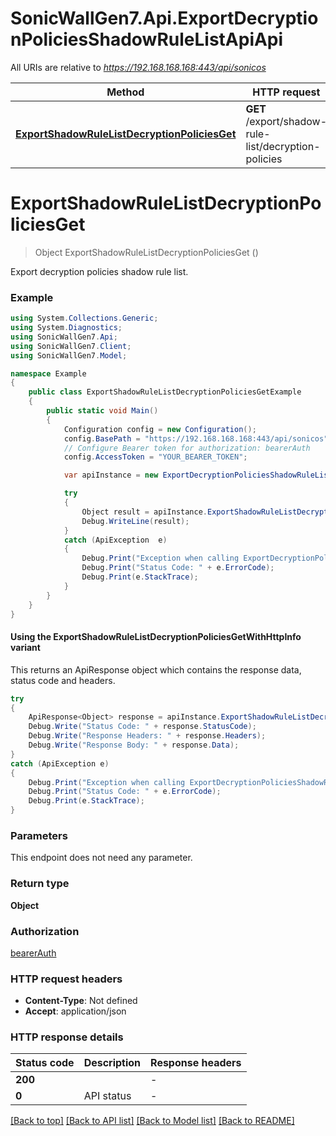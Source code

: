 # SonicWallGen7.Api.ExportDecryptionPoliciesShadowRuleListApiApi

All URIs are relative to *https://192.168.168.168:443/api/sonicos*

| Method | HTTP request | Description |
|--------|--------------|-------------|
| [**ExportShadowRuleListDecryptionPoliciesGet**](ExportDecryptionPoliciesShadowRuleListApiApi.md#exportshadowrulelistdecryptionpoliciesget) | **GET** /export/shadow-rule-list/decryption-policies |  |

<a id="exportshadowrulelistdecryptionpoliciesget"></a>
# **ExportShadowRuleListDecryptionPoliciesGet**
> Object ExportShadowRuleListDecryptionPoliciesGet ()



Export decryption policies shadow rule list.

### Example
```csharp
using System.Collections.Generic;
using System.Diagnostics;
using SonicWallGen7.Api;
using SonicWallGen7.Client;
using SonicWallGen7.Model;

namespace Example
{
    public class ExportShadowRuleListDecryptionPoliciesGetExample
    {
        public static void Main()
        {
            Configuration config = new Configuration();
            config.BasePath = "https://192.168.168.168:443/api/sonicos";
            // Configure Bearer token for authorization: bearerAuth
            config.AccessToken = "YOUR_BEARER_TOKEN";

            var apiInstance = new ExportDecryptionPoliciesShadowRuleListApiApi(config);

            try
            {
                Object result = apiInstance.ExportShadowRuleListDecryptionPoliciesGet();
                Debug.WriteLine(result);
            }
            catch (ApiException  e)
            {
                Debug.Print("Exception when calling ExportDecryptionPoliciesShadowRuleListApiApi.ExportShadowRuleListDecryptionPoliciesGet: " + e.Message);
                Debug.Print("Status Code: " + e.ErrorCode);
                Debug.Print(e.StackTrace);
            }
        }
    }
}
```

#### Using the ExportShadowRuleListDecryptionPoliciesGetWithHttpInfo variant
This returns an ApiResponse object which contains the response data, status code and headers.

```csharp
try
{
    ApiResponse<Object> response = apiInstance.ExportShadowRuleListDecryptionPoliciesGetWithHttpInfo();
    Debug.Write("Status Code: " + response.StatusCode);
    Debug.Write("Response Headers: " + response.Headers);
    Debug.Write("Response Body: " + response.Data);
}
catch (ApiException e)
{
    Debug.Print("Exception when calling ExportDecryptionPoliciesShadowRuleListApiApi.ExportShadowRuleListDecryptionPoliciesGetWithHttpInfo: " + e.Message);
    Debug.Print("Status Code: " + e.ErrorCode);
    Debug.Print(e.StackTrace);
}
```

### Parameters
This endpoint does not need any parameter.
### Return type

**Object**

### Authorization

[bearerAuth](../README.md#bearerAuth)

### HTTP request headers

 - **Content-Type**: Not defined
 - **Accept**: application/json


### HTTP response details
| Status code | Description | Response headers |
|-------------|-------------|------------------|
| **200** |  |  -  |
| **0** | API status |  -  |

[[Back to top]](#) [[Back to API list]](../README.md#documentation-for-api-endpoints) [[Back to Model list]](../README.md#documentation-for-models) [[Back to README]](../README.md)

